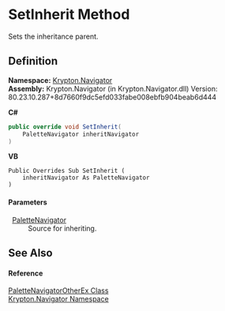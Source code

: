 # SetInherit Method


Sets the inheritance parent.



## Definition
**Namespace:** <a href="a21ac074-d119-3dc6-bd1c-d3a12c0128bc.md">Krypton.Navigator</a>  
**Assembly:** Krypton.Navigator (in Krypton.Navigator.dll) Version: 80.23.10.287+8d7660f9dc5efd033fabe008ebfb904beab6d444

**C#**
``` C#
public override void SetInherit(
	PaletteNavigator inheritNavigator
)
```
**VB**
``` VB
Public Overrides Sub SetInherit ( 
	inheritNavigator As PaletteNavigator
)
```



#### Parameters
<dl><dt>  <a href="7ff26c66-fd6b-15d6-8cfd-ea6a1c92bf8e.md">PaletteNavigator</a></dt><dd>Source for inheriting.</dd></dl>

## See Also


#### Reference
<a href="c25808f9-c4fe-1abb-b795-6ad667daee50.md">PaletteNavigatorOtherEx Class</a>  
<a href="a21ac074-d119-3dc6-bd1c-d3a12c0128bc.md">Krypton.Navigator Namespace</a>  
